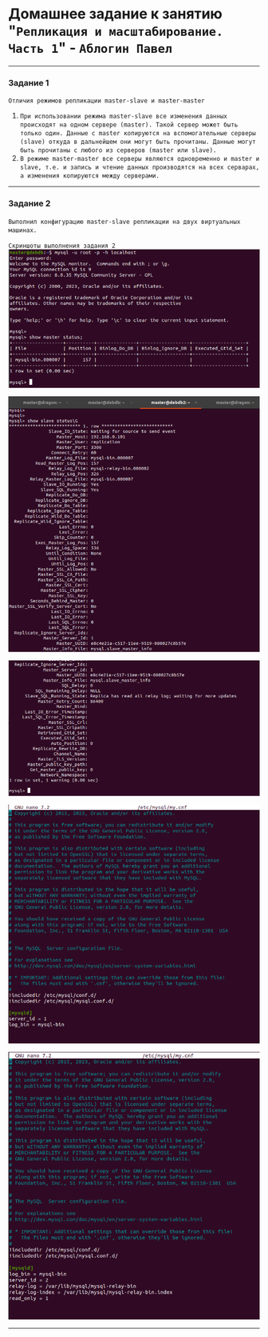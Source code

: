 # Домашнее задание к занятию "`Репликация и масштабирование. Часть 1`" - `Аблогин Павел`

---

### Задание 1

`Отличия режимов репликации master-slave и master-master`

1. `При использовании режима master-slave все изменения данных происходят на одном сервере (master). Такой сервер может быть только один. Данные с master копируются на вспомогательные серверы (slave) откуда в дальнейшем они могут быть прочитаны. Данные могут быть прочитаны с любого из серверов (master или slave).`
2. `В режиме master-master все серверы являются одновременно и master и slave, т.е. и запись и чтение данных производятся на всех серварах, а изменения копируются между серверами.`

---

### Задание 2

`Выполнил конфигурацию master-slave репликации на двух виртуальных машинах.`


`Скриншоты выполнения задания 2`
![Статус master](img/task2_1.png)

![Статус slave](img/task2_2.png)

![Статус slave2](img/task2_3.png)

![Конфиг master](img/task2_4.png)

![Конфиг slave](img/task2_5.png)


---
